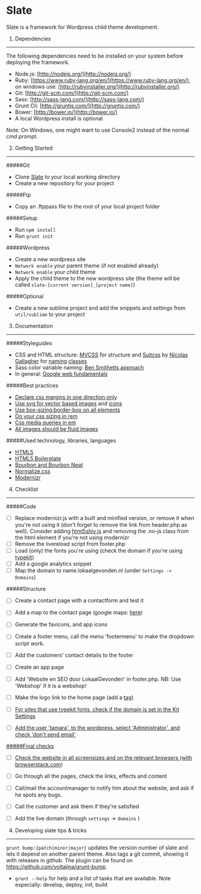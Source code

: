 Slate
=====

Slate is a framework for Wordpress child theme development.

1. Dependencies
---------------

The following dependencies need to be installed on your system before deploying the framework.

* Node.js: [http://nodejs.org/](http://nodejs.org/)
* Ruby: [https://www.ruby-lang.org/en/](https://www.ruby-lang.org/en/), on windows use: [http://rubyinstaller.org/](http://rubyinstaller.org/)
* Git: [http://git-scm.com/](http://git-scm.com/)
* Sass: [http://sass-lang.com/](http://sass-lang.com/)
* Grunt Cli: [http://gruntjs.com/](http://gruntjs.com/)
* Bower: [http://bower.io/](http://bower.io/)
* A local Wordpress install is optional

Note: On Windows, one might want to use Console2 instead of the normal cmd prompt.

2. Getting Started
------------------

#####Git

* Clone [Slate](https://github.com/Kah0ona/slate) to your local working directory
* Create a new repository for your project

#####Ftp

* Copy an .ftppass file to the root of your local project folder

#####Setup

* Run `npm install`
* Run `grunt init`

#####Wordpress

* Create a new wordpress site
* `Network enable` your parent theme (if not enabled already)
* `Network enable` your child theme
* Apply the child theme to the new wordpress site (the theme will be called `slate-[current version]_[project name]`)

#####Optional

* Create a new sublime project and add the snippets and settings from `util/sublime` to your project

3. Documentation
----------------

#####Styleguides

* CSS and HTML structure: [MVCSS](http://mvcss.github.io/) for structure and [Suitcss](https://github.com/suitcss) by [Nicolas Gallagher](https://github.com/necolas/idiomatic-css) for [naming](https://github.com/suitcss/suit/blob/master/doc/naming-conventions.md) [classes](http://nicolasgallagher.com/about-html-semantics-front-end-architecture/)
* Sass color variable naming: [Ben Smithetts approach](http://bensmithett.com/stop-using-so-many-sass-variables/)
* In general: [Google web fundamentals](https://developers.google.com/web/fundamentals/)

#####Best practices

* [Declare css margins in one direction only](http://csswizardry.com/2012/06/single-direction-margin-declarations/)
* [Use svg for vector based images](http://css-tricks.com/using-svg/) and [icons](http://css-tricks.com/svg-sprites-use-better-icon-fonts/)
* [Use box-sizing:border-box on all elements](http://www.paulirish.com/2012/box-sizing-border-box-ftw/)
* [Do your css sizing in rem]()
* [Css media queries in em](http://blog.cloudfour.com/the-ems-have-it-proportional-media-queries-ftw/)
* [All images should be fluid images](http://alistapart.com/article/fluid-images)

#####Used technology, libraries, languages

* [HTML5](https://developer.mozilla.org/en-US/docs/Web/Guide/HTML/HTML5/HTML5_element_list)
* [HTML5 Boilerplate](http://html5boilerplate.com/)
* [Bourbon and Bourbon Neat](http://bourbon.io/)
* [Normalize.css](https://necolas.github.io/normalize.css/)
* [Modernizr](http://modernizr.com/)

4. Checklist
------------

#####Code

- [ ] Replace modernizr.js with a built and minified version, or remove it when you're not using it (don't forget to remove the link from header.php as well). Consider adding [html5shiv.js](https://code.google.com/p/html5shiv/) and removing the .no-js class from the html element if you're not using modernizr
- [ ] Remove the livereload script from footer.php
- [ ] Load (only) the fonts you're using (check the domain if you're using [typekit](http://www.typekit.com))
- [ ] Add a google analytics snippet
- [ ] Map the domain to name.lokaalgevonden.nl (under `Settings -> Domains`)

#####Structure

- [ ] Create a contact page with a contactform and test it
- [ ] Add a map to the contact page (google maps: [here](https://www.google.com/maps?output=classic))
- [ ] Generate the favicons, and app icons
- [ ] Create a footer menu, call the menu 'footermenu' to make the dropdown script work.
- [ ] Add the customers' contact details to the footer
- [ ] Create an app page
- [ ] Add 'Website en SEO door LokaalGevonden' in footer.php. NB: Use 'Webshop' if it is a webshop!
- [ ] Make the logo link to the home page (add a <a href="/"> tag)
- [ ] For sites that use typekit fonts, check if the domain is set in the Kit Settings
- [ ] Add the user 'tamara', to the wordpress, select 'Administrator', and check 'don't send email'


#####Final checks

- [ ] Check the website in all screensizes and on the relevant browsers (with [browserstack.com](http://www.browserstack.com/))
- [ ] Go through all the pages, check the links, effects and content
- [ ] Call/mail the accountmanager to notify him about the website, and ask if he spots any bugs.
- [ ] Call the customer and ask them if they're satisfied
- [ ] Add the live domain (through `settings` -> `domains` )


4. Developing slate tips & tricks
----------------------------------

`grunt bump:{patch|minor|major}` updates the version number of slate and lets it depend on another parent theme. Also tags a git commit, showing it with releases in github. The plugin can be found on https://github.com/vojtajina/grunt-bump. 
- `grunt --help` for help and a list of tasks that are available. Note especially: develop, deploy, init, build


